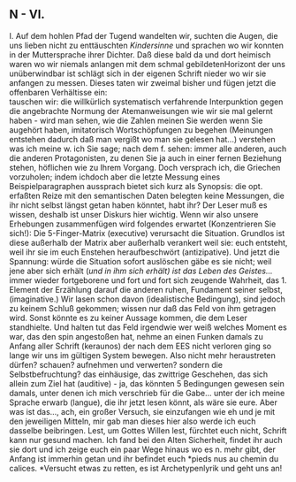 ## N - VI.
I. Auf dem hohlen Pfad der Tugend wandelten wir, suchten die Augen, die uns lieben nicht zu enttäuschten *Kindersinne* und sprachen wo wir konnten in der Muttersprache ihrer Dichter. Daß diese bald da und dort heimisch waren wo wir niemals anlangen mit dem schmal gebildetenHorizont der uns unüberwindbar ist schlägt sich in der eigenen Schrift nieder wo wir sie anfangen zu messen. Dieses taten wir zweimal bisher und fügen jetzt die offenbaren Verhältisse ein:    
 tauschen wir: die willkürlich systematisch verfahrende Interpunktion gegen die angebrachte Normung der Atemanweisungen wie wir sie mal gelernt haben - wird man sehen, wie die Zahlen meinen Sie werden wenn Sie augehört haben, imitatorisch Wortschöpfungen zu begehen (Meinungen entstehen dadurch daß man vergißt wo man sie gelesen hat...) verstehen was ich meine w. ich Sie sage; nach dem f. sehen: immer alle anderen, auch die anderen Protagonisten, zu denen Sie ja auch in einer fernen Beziehung stehen, höflichen wie zu Ihrem Vorgang. Doch versprach ich, die Griechen vorzuholen; indem ichdoch aber die letzte Messung eines Beispielparagraphen aussprach bietet sich kurz als Synopsis: die opt. erfaßten Reize mit den semantischen Daten belegten keine Messungen, die ihr nicht selbst längst getan haben könntet, habt ihr? Der Leser muß es wissen, deshalb ist unser Diskurs hier wichtig. Wenn wir also unsere Erhebungen zusammenfügen wird folgendes erwartet (Konzentrieren Sie sich!): Die 5-Finger-Matrix (executive) verursacht die Situation. Grundlos ist diese außerhalb der Matrix aber außerhalb verankert weil sie: euch entsteht, weil ihr sie im euch Enstehen heraufbeschwört (antizipative). Und jetzt die Spannung: würde die Situation sofort auslöschen gäbe es sie nicht; weil jene aber sich erhält (*und in ihm sich erhält) ist das Leben des Geistes...* immer wieder fortgeborene und fort und fort sich zeugende Wahrheit, das 1. Element der Erzählung darauf die anderen ruhen, Fundament seiner selbst, (imaginative.) Wir lasen schon davon (idealistische Bedingung), sind jedoch zu keinem Schluß gekommen; wissen nur daß das Feld von ihm getragen wird. Sonst könnte es zu keiner Aussage kommen, die dem Leser standhielte. Und halten tut das Feld irgendwie wer weiß welches Moment es war, das den spin angestoßen hat, nehme an einen Funken damals zu Anfang aller Schrift (keraunos) der nach dem EES nicht verloren ging so lange wir uns im gültigen System bewegen. Also nicht mehr heraustreten dürfen? schauen? aufnehmen und verwerten? sondern die Selbstbefruchtung? das einhäusige, das zwittrige Geschehen, das sich allein zum Ziel hat (auditive) - ja, das könnten 5 Bedingungen gewesen sein damals, unter denen ich mich verschrieb für die Gabe... unter der ich meine Sprache erwarb (langue), die ihr jetzt lesen könnt, als wäre sie eure. Aber was ist das..., ach, ein großer Versuch, sie einzufangen wie eh und je mit den jeweiligen Mitteln, mir gab man dieses hier also werde ich euch dasselbe beibringen. Lest, um Gottes Willen lest, fürchtet euch nicht, Schrift kann nur gesund machen. Ich fand bei den Alten Sicherheit, findet ihr auch sie dort und ich zeige euch ein paar Wege hinaus wo es n. mehr gibt, der Anfang ist immerhin getan und ihr befindet euch *pieds nus au chemin du calices. *Versucht etwas zu retten, es ist Archetypenlyrik und geht uns an!   
